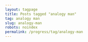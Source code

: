 ```yaml
---
layout: tagpage
title: Posts tagged "analogy man"
tag: analogy man
slug: analogy-man
robots: noindex
permalink: /progress/tag/analogy-man
---
```

